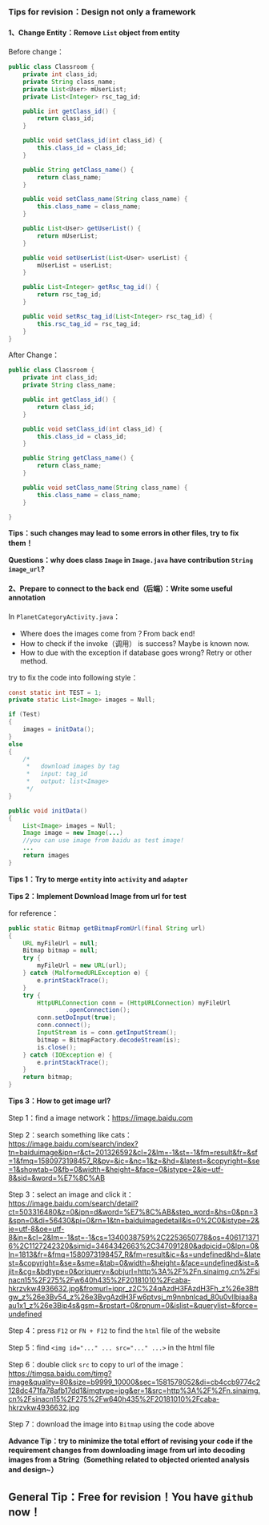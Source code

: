 ### **Tips for revision：Design not only a framework**

#### **1、Change Entity：Remove ```List``` object from entity**

Before change：

```Java
public class Classroom {
    private int class_id;
    private String class_name;
    private List<User> mUserList;
    private List<Integer> rsc_tag_id;

    public int getClass_id() {
        return class_id;
    }

    public void setClass_id(int class_id) {
        this.class_id = class_id;
    }

    public String getClass_name() {
        return class_name;
    }

    public void setClass_name(String class_name) {
        this.class_name = class_name;
    }

    public List<User> getUserList() {
        return mUserList;
    }

    public void setUserList(List<User> userList) {
        mUserList = userList;
    }

    public List<Integer> getRsc_tag_id() {
        return rsc_tag_id;
    }

    public void setRsc_tag_id(List<Integer> rsc_tag_id) {
        this.rsc_tag_id = rsc_tag_id;
    }
}
```

After Change：

```Java
public class Classroom {
    private int class_id;
    private String class_name;

    public int getClass_id() {
        return class_id;
    }

    public void setClass_id(int class_id) {
        this.class_id = class_id;
    }

    public String getClass_name() {
        return class_name;
    }

    public void setClass_name(String class_name) {
        this.class_name = class_name;
    }

}
```

**Tips：such changes may lead to some errors in other files, try to fix them！**

**Questions：why does class ```Image``` in ```Image.java``` have contribution ```String image_url```?**

#### **2、Prepare to connect to the back end（后端）：Write some useful annotation**

In ```PlanetCategoryActivity.java```：

* Where does the images come from？From back end!
* How to check if the invoke（调用） is success? Maybe is known now.
* How to due with the exception if database goes wrong? Retry or other method.

try to fix the code into following style：

```Java
const static int TEST = 1;
private static List<Image> images = Null;

if (Test)
{
    images = initData();
}
else
{
    /*
     *   download images by tag
     *   input: tag_id
     *   output: list<Image>
     */
}

public void initData()
{
    List<Image> images = Null;
    Image image = new Image(...)
    //you can use image from baidu as test image!
    ...
    return images
}
```

**Tips 1：Try to merge ```entity``` into ```activity``` and ```adapter```**

**Tips 2：Implement Download Image from url for test**

for reference：

```Java
public static Bitmap getBitmapFromUrl(final String url)
{
    URL myFileUrl = null;
    Bitmap bitmap = null;
    try {
        myFileUrl = new URL(url);
    } catch (MalformedURLException e) {
        e.printStackTrace();
    }
    try {
        HttpURLConnection conn = (HttpURLConnection) myFileUrl
                .openConnection();
        conn.setDoInput(true);
        conn.connect();
        InputStream is = conn.getInputStream();
        bitmap = BitmapFactory.decodeStream(is);
        is.close();
    } catch (IOException e) {
        e.printStackTrace();
    }
    return bitmap;
}
```

**Tips 3：How to get image url?**

Step 1：find a image network：https://image.baidu.com

Step 2：search something like cats：https://image.baidu.com/search/index?tn=baiduimage&ipn=r&ct=201326592&cl=2&lm=-1&st=-1&fm=result&fr=&sf=1&fmq=1580973198457_R&pv=&ic=&nc=1&z=&hd=&latest=&copyright=&se=1&showtab=0&fb=0&width=&height=&face=0&istype=2&ie=utf-8&sid=&word=%E7%8C%AB

Step 3：select an image and click it：https://image.baidu.com/search/detail?ct=503316480&z=0&ipn=d&word=%E7%8C%AB&step_word=&hs=0&pn=3&spn=0&di=56430&pi=0&rn=1&tn=baiduimagedetail&is=0%2C0&istype=2&ie=utf-8&oe=utf-8&in=&cl=2&lm=-1&st=-1&cs=1340038759%2C2253650778&os=4061713716%2C1127242320&simid=3464342663%2C347091280&adpicid=0&lpn=0&ln=1813&fr=&fmq=1580973198457_R&fm=result&ic=&s=undefined&hd=&latest=&copyright=&se=&sme=&tab=0&width=&height=&face=undefined&ist=&jit=&cg=&bdtype=0&oriquery=&objurl=http%3A%2F%2Fn.sinaimg.cn%2Fsinacn15%2F275%2Fw640h435%2F20181010%2Fcaba-hkrzvkw4936632.jpg&fromurl=ippr_z2C%24qAzdH3FAzdH3Fh_z%26e3Bftgw_z%26e3Bv54_z%26e3BvgAzdH3Fw6ptvsj_m9nnbnlcad_80u0vllbjaa8aau1x1_z%26e3Bip4s&gsm=&rpstart=0&rpnum=0&islist=&querylist=&force=undefined

Step 4：press ```F12``` or ```FN + F12``` to find the ```html``` file of the website

Step 5：find ```<img id="..." ... src="..." ...>``` in the html file

Step 6：double click ```src``` to copy to url of the image：https://timgsa.baidu.com/timg?image&quality=80&size=b9999_10000&sec=1581578052&di=cb4ccb9774c2128dc471fa78afb17dd1&imgtype=jpg&er=1&src=http%3A%2F%2Fn.sinaimg.cn%2Fsinacn15%2F275%2Fw640h435%2F20181010%2Fcaba-hkrzvkw4936632.jpg

Step 7：download the image into ```Bitmap``` using the code above

**Advance Tip：try to minimize the total effort of revising your code if the requirement changes from downloading image from url into decoding images from a String（Something related to objected oriented analysis and design~）** 

## **General Tip：Free for revision！You have ```github``` now！**














